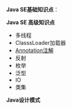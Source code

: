 
**Java SE基础知识点**：



**Java SE 高级知识点**

- 多线程
- ClasssLoader加载器
- [Annotation注解](https://github.com/13767004362/JavaTraining/tree/master/AnnotationDemo)
- 反射
- 枚举
- 泛型
- IO
- 类集


**Java设计模式**



